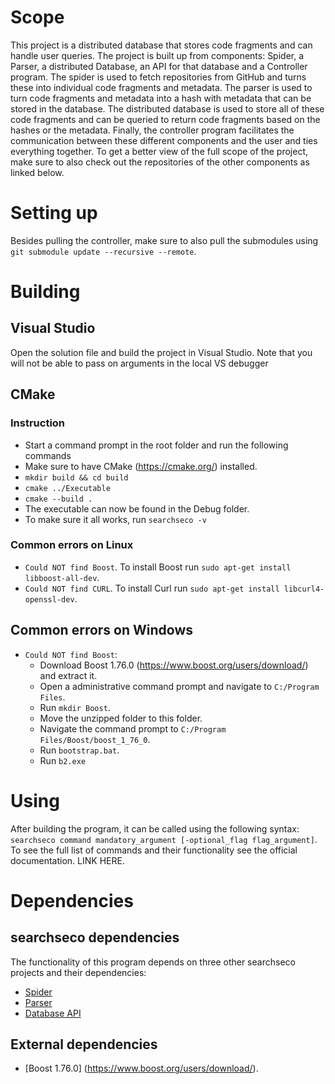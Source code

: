 # Scope
This project is a distributed database that stores code fragments and can handle user queries. The project is built up from components: Spider, a Parser, a distributed Database, an API for that database and a Controller program. The spider is used to fetch repositories from GitHub and turns these into individual code fragments and metadata. The parser is used to turn code fragments and metadata into a hash with metadata that can be stored in the database. The distributed database is used to store all of these code fragments and can be queried to return code fragments based on the hashes or the metadata. Finally, the controller program facilitates the communication between these different components and the user and ties everything together.
To get a better view of the full scope of the project, make sure to also check out the repositories of the other components as linked below.

# Setting up
Besides pulling the controller, make sure to also pull the submodules using `git submodule update --recursive --remote`. 
# Building

## Visual Studio
Open the solution file and build the project in Visual Studio. Note that you will not be able to pass on arguments in the local VS debugger

## CMake

### Instruction
- Start a command prompt in the root folder and run the following commands
- Make sure to have CMake (https://cmake.org/) installed.
- `mkdir build && cd build`
- `cmake ../Executable`
- `cmake --build .`
- The executable can now be found in the Debug folder.
- To make sure it all works, run `searchseco -v`
### Common errors on Linux
- `Could NOT find Boost`. To install Boost run `sudo apt-get install libboost-all-dev`.
- `Could NOT find CURL`. To install Curl run `sudo apt-get install libcurl4-openssl-dev`.

## Common errors on Windows
- `Could NOT find Boost`:
   - Download Boost 1.76.0 (https://www.boost.org/users/download/) and extract it. 
   - Open a administrative command prompt and navigate to `C:/Program Files`.
   - Run `mkdir Boost`.
   - Move the unzipped folder to this folder.
   - Navigate the command prompt to `C:/Program Files/Boost/boost_1_76_0`.
   - Run `bootstrap.bat`.
   - Run `b2.exe`

# Using
After building the program, it can be called using the following syntax: `searchseco command mandatory_argument [-optional_flag flag_argument]`. To see the full list of commands and their functionality see the official documentation. LINK HERE.

# Dependencies

## searchseco dependencies
The functionality of this program depends on three other searchseco projects and their dependencies:
- [Spider](https://git.science.uu.nl/searchseco/spider)
- [Parser](https://git.science.uu.nl/searchseco/parser)
- [Database API](https://git.science.uu.nl/searchseco/database-api)

## External dependencies
- [Boost 1.76.0] (https://www.boost.org/users/download/). 
